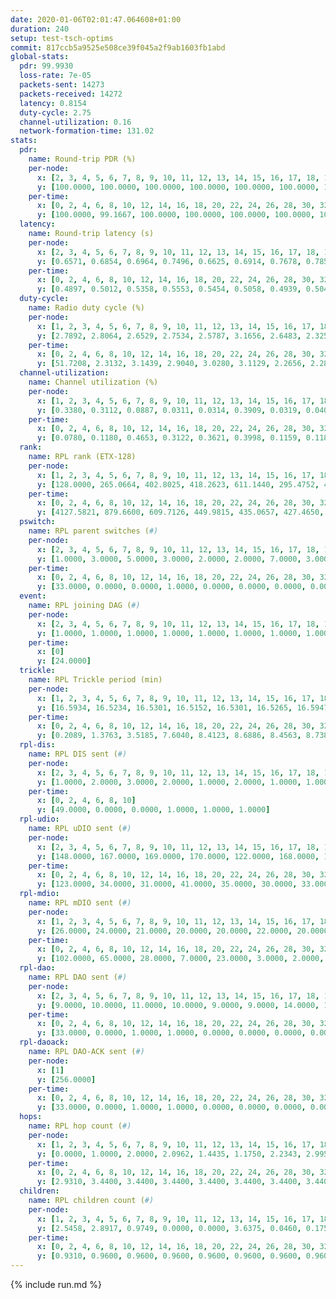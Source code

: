 ```yaml
---
date: 2020-01-06T02:01:47.064608+01:00
duration: 240
setup: test-tsch-optims
commit: 817ccb5a9525e508ce39f045a2f9ab1603fb1abd
global-stats:
  pdr: 99.9930
  loss-rate: 7e-05
  packets-sent: 14273
  packets-received: 14272
  latency: 0.8154
  duty-cycle: 2.75
  channel-utilization: 0.16
  network-formation-time: 131.02
stats:
  pdr:
    name: Round-trip PDR (%)
    per-node:
      x: [2, 3, 4, 5, 6, 7, 8, 9, 10, 11, 12, 13, 14, 15, 16, 17, 18, 19, 20, 21, 22, 23, 24, 25]
      y: [100.0000, 100.0000, 100.0000, 100.0000, 100.0000, 100.0000, 100.0000, 100.0000, 100.0000, 100.0000, 100.0000, 100.0000, 99.8379, 100.0000, 100.0000, 100.0000, 100.0000, 100.0000, 100.0000, 100.0000, 100.0000, 100.0000, 100.0000, 100.0000]
    per-time:
      x: [0, 2, 4, 6, 8, 10, 12, 14, 16, 18, 20, 22, 24, 26, 28, 30, 32, 34, 36, 38, 40, 42, 44, 46, 48, 50, 52, 54, 56, 58, 60, 62, 64, 66, 68, 70, 72, 74, 76, 78, 80, 82, 84, 86, 88, 90, 92, 94, 96, 98, 100, 102, 104, 106, 108, 110, 112, 114, 116, 118, 120, 122, 124, 126, 128, 130, 132, 134, 136, 138, 140, 142, 144, 146, 148, 150, 152, 154, 156, 158, 160, 162, 164, 166, 168, 170, 172, 174, 176, 178, 180, 182, 184, 186, 188, 190, 192, 194, 196, 198, 200, 202, 204, 206, 208, 210, 212, 214, 216, 218, 220, 222, 224, 226, 228, 230, 232, 234, 236, 238]
      y: [100.0000, 99.1667, 100.0000, 100.0000, 100.0000, 100.0000, 100.0000, 100.0000, 100.0000, 100.0000, 100.0000, 100.0000, 100.0000, 100.0000, 100.0000, 100.0000, 100.0000, 100.0000, 100.0000, 100.0000, 100.0000, 100.0000, 100.0000, 100.0000, 100.0000, 100.0000, 100.0000, 100.0000, 100.0000, 100.0000, 100.0000, 100.0000, 100.0000, 100.0000, 100.0000, 100.0000, 100.0000, 100.0000, 100.0000, 100.0000, 100.0000, 100.0000, 100.0000, 100.0000, 100.0000, 100.0000, 100.0000, 100.0000, 100.0000, 100.0000, 100.0000, 100.0000, 100.0000, 100.0000, 100.0000, 100.0000, 100.0000, 100.0000, 100.0000, 100.0000, 100.0000, 100.0000, 100.0000, 100.0000, 100.0000, 100.0000, 100.0000, 100.0000, 100.0000, 100.0000, 100.0000, 100.0000, 100.0000, 100.0000, 100.0000, 100.0000, 100.0000, 100.0000, 100.0000, 100.0000, 100.0000, 100.0000, 100.0000, 100.0000, 100.0000, 100.0000, 100.0000, 100.0000, 100.0000, 100.0000, 100.0000, 100.0000, 100.0000, 100.0000, 100.0000, 100.0000, 100.0000, 100.0000, 100.0000, 100.0000, 100.0000, 100.0000, 100.0000, 100.0000, 100.0000, 100.0000, 100.0000, 100.0000, 100.0000, 100.0000, 100.0000, 100.0000, 100.0000, 100.0000, 100.0000, 100.0000, 100.0000, 100.0000, 100.0000, null]
  latency:
    name: Round-trip latency (s)
    per-node:
      x: [2, 3, 4, 5, 6, 7, 8, 9, 10, 11, 12, 13, 14, 15, 16, 17, 18, 19, 20, 21, 22, 23, 24, 25]
      y: [0.6571, 0.6854, 0.6964, 0.7496, 0.6625, 0.6914, 0.7678, 0.7851, 0.7489, 0.8065, 0.7517, 0.7045, 0.7930, 0.8116, 0.8742, 0.8511, 0.8335, 0.8262, 0.9175, 0.9720, 0.9422, 1.0157, 1.0284, 0.9986]
    per-time:
      x: [0, 2, 4, 6, 8, 10, 12, 14, 16, 18, 20, 22, 24, 26, 28, 30, 32, 34, 36, 38, 40, 42, 44, 46, 48, 50, 52, 54, 56, 58, 60, 62, 64, 66, 68, 70, 72, 74, 76, 78, 80, 82, 84, 86, 88, 90, 92, 94, 96, 98, 100, 102, 104, 106, 108, 110, 112, 114, 116, 118, 120, 122, 124, 126, 128, 130, 132, 134, 136, 138, 140, 142, 144, 146, 148, 150, 152, 154, 156, 158, 160, 162, 164, 166, 168, 170, 172, 174, 176, 178, 180, 182, 184, 186, 188, 190, 192, 194, 196, 198, 200, 202, 204, 206, 208, 210, 212, 214, 216, 218, 220, 222, 224, 226, 228, 230, 232, 234, 236, 238]
      y: [0.4897, 0.5012, 0.5358, 0.5553, 0.5454, 0.5058, 0.4939, 0.5047, 0.4970, 0.5167, 0.4974, 0.5342, 0.4996, 0.4606, 0.4719, 0.4686, 0.4649, 0.4603, 0.4606, 0.4589, 0.4773, 0.4239, 0.4397, 0.4377, 0.4342, 0.4313, 0.3997, 0.4039, 0.4048, 0.3801, 0.4021, 0.4039, 0.3677, 0.3940, 0.3806, 0.3800, 0.3954, 0.3712, 0.3481, 0.3528, 0.3660, 0.3801, 0.3585, 0.3777, 0.3973, 0.3529, 0.3482, 0.4473, 0.4485, 0.4484, 0.3591, 0.3452, 0.3699, 0.6290, 0.7413, 0.4875, 0.3931, 0.4007, 0.3883, 0.7868, 1.0489, 0.7490, 0.5371, 0.4558, 0.4436, 0.7638, 1.2799, 1.2903, 1.0331, 0.7494, 0.5689, 0.8255, 1.3026, 1.2904, 1.3009, 1.3173, 1.1051, 0.9137, 1.2878, 1.3064, 1.3031, 1.2926, 1.3146, 1.2867, 1.3134, 1.2993, 1.2769, 1.3064, 1.2969, 1.3124, 1.3013, 1.2860, 1.2859, 1.3052, 1.3029, 1.3053, 1.2833, 1.2859, 1.2741, 1.2993, 1.3024, 1.2890, 1.3062, 1.2943, 1.2987, 1.2984, 1.3059, 1.2980, 1.2858, 1.2845, 1.2968, 1.3124, 1.3376, 1.3028, 1.3204, 1.3347, 1.2928, 1.2942, 1.3329, null]
  duty-cycle:
    name: Radio duty cycle (%)
    per-node:
      x: [1, 2, 3, 4, 5, 6, 7, 8, 9, 10, 11, 12, 13, 14, 15, 16, 17, 18, 19, 20, 21, 22, 23, 24, 25]
      y: [2.7892, 2.8064, 2.6529, 2.7534, 2.5787, 3.1656, 2.6483, 2.3258, 2.4705, 3.0148, 2.4954, 2.6412, 2.9828, 2.5612, 2.5068, 2.6219, 2.5906, 2.8029, 2.6176, 2.5984, 2.6442, 2.5862, 2.8489, 2.6633, 2.6300]
    per-time:
      x: [0, 2, 4, 6, 8, 10, 12, 14, 16, 18, 20, 22, 24, 26, 28, 30, 32, 34, 36, 38, 40, 42, 44, 46, 48, 50, 52, 54, 56, 58, 60, 62, 64, 66, 68, 70, 72, 74, 76, 78, 80, 82, 84, 86, 88, 90, 92, 94, 96, 98, 100, 102, 104, 106, 108, 110, 112, 114, 116, 118, 120, 122, 124, 126, 128, 130, 132, 134, 136, 138, 140, 142, 144, 146, 148, 150, 152, 154, 156, 158, 160, 162, 164, 166, 168, 170, 172, 174, 176, 178, 180, 182, 184, 186, 188, 190, 192, 194, 196, 198, 200, 202, 204, 206, 208, 210, 212, 214, 216, 218, 220, 222, 224, 226, 228, 230, 232, 234, 236, 238]
      y: [51.7208, 2.3132, 3.1439, 2.9040, 3.0280, 3.1129, 2.2656, 2.2803, 2.2793, 2.2831, 2.2806, 2.2732, 2.2860, 2.2824, 2.2829, 2.2871, 2.2604, 2.2676, 2.2596, 2.2613, 2.2560, 2.2440, 2.2437, 2.2368, 2.2602, 2.2398, 2.2571, 2.2362, 2.2367, 2.2623, 2.2266, 2.2421, 2.2639, 2.2371, 2.2517, 2.2377, 2.2293, 2.2160, 2.2309, 2.2358, 2.2213, 2.2506, 2.2216, 2.2374, 2.2046, 2.2301, 2.2236, 2.2276, 2.2279, 2.2389, 2.2349, 2.2196, 2.2141, 2.2289, 2.2363, 2.2262, 2.2318, 2.2338, 2.2214, 2.2362, 2.2589, 2.2414, 2.2344, 2.2366, 2.2260, 2.2239, 2.2347, 2.2408, 2.2422, 2.2258, 2.2219, 2.2224, 2.2512, 2.2357, 2.2307, 2.2372, 2.2370, 2.2217, 2.2478, 2.2066, 2.2248, 2.2169, 2.2307, 2.2337, 2.2229, 2.2313, 2.2365, 2.2206, 2.2188, 2.2256, 2.2223, 2.2446, 2.2188, 2.2251, 2.2338, 2.2371, 2.2422, 2.2228, 2.2173, 2.1961, 2.2291, 2.2284, 2.2290, 2.2425, 2.2241, 2.2224, 2.2457, 2.2332, 2.2302, 2.2241, 2.2347, 2.2368, 2.2371, 2.2562, 2.2214, 2.2508, 2.2515, 2.2289, 2.2473, 2.2505]
  channel-utilization:
    name: Channel utilization (%)
    per-node:
      x: [1, 2, 3, 4, 5, 6, 7, 8, 9, 10, 11, 12, 13, 14, 15, 16, 17, 18, 19, 20, 21, 22, 23, 24, 25]
      y: [0.3380, 0.3112, 0.0887, 0.0311, 0.0314, 0.3909, 0.0319, 0.0408, 0.0423, 0.3673, 0.0316, 0.1416, 0.2373, 0.0319, 0.0608, 0.0895, 0.0326, 0.0868, 0.0490, 0.0595, 0.0307, 0.0566, 0.0332, 0.0352, 0.0337]
    per-time:
      x: [0, 2, 4, 6, 8, 10, 12, 14, 16, 18, 20, 22, 24, 26, 28, 30, 32, 34, 36, 38, 40, 42, 44, 46, 48, 50, 52, 54, 56, 58, 60, 62, 64, 66, 68, 70, 72, 74, 76, 78, 80, 82, 84, 86, 88, 90, 92, 94, 96, 98, 100, 102, 104, 106, 108, 110, 112, 114, 116, 118, 120, 122, 124, 126, 128, 130, 132, 134, 136, 138, 140, 142, 144, 146, 148, 150, 152, 154, 156, 158, 160, 162, 164, 166, 168, 170, 172, 174, 176, 178, 180, 182, 184, 186, 188, 190, 192, 194, 196, 198, 200, 202, 204, 206, 208, 210, 212, 214, 216, 218, 220, 222, 224, 226, 228, 230, 232, 234, 236, 238]
      y: [0.0780, 0.1180, 0.4653, 0.3122, 0.3621, 0.3998, 0.1159, 0.1185, 0.1190, 0.1189, 0.1202, 0.1184, 0.1214, 0.1204, 0.1214, 0.1187, 0.1125, 0.1147, 0.1122, 0.1133, 0.1123, 0.1086, 0.1056, 0.1036, 0.1108, 0.1051, 0.1082, 0.1034, 0.1031, 0.1078, 0.0976, 0.0998, 0.1086, 0.0967, 0.1037, 0.0992, 0.0975, 0.0954, 0.0985, 0.0992, 0.0940, 0.1003, 0.0931, 0.0984, 0.0880, 0.0970, 0.0934, 0.0937, 0.0941, 0.0957, 0.0939, 0.0903, 0.0887, 0.0954, 0.0949, 0.0913, 0.0969, 0.0946, 0.0916, 0.0934, 0.1005, 0.0953, 0.0933, 0.0932, 0.0929, 0.0893, 0.0939, 0.0934, 0.0963, 0.0917, 0.0892, 0.0907, 0.0992, 0.0964, 0.0939, 0.0961, 0.0952, 0.0903, 0.0978, 0.0874, 0.0927, 0.0900, 0.0940, 0.0927, 0.0910, 0.0935, 0.0934, 0.0898, 0.0916, 0.0952, 0.0914, 0.0998, 0.0900, 0.0902, 0.0942, 0.0934, 0.0956, 0.0913, 0.0907, 0.0839, 0.0931, 0.0908, 0.0915, 0.0958, 0.0906, 0.0900, 0.0969, 0.0934, 0.0935, 0.0905, 0.0937, 0.0970, 0.0959, 0.1017, 0.0913, 0.1005, 0.0991, 0.0938, 0.0992, 0.1023]
  rank:
    name: RPL rank (ETX-128)
    per-node:
      x: [1, 2, 3, 4, 5, 6, 7, 8, 9, 10, 11, 12, 13, 14, 15, 16, 17, 18, 19, 20, 21, 22, 23, 24, 25]
      y: [128.0000, 265.0664, 402.8025, 418.2623, 611.1440, 295.4752, 449.0622, 551.1012, 502.4628, 412.9615, 558.1230, 698.5809, 470.1605, 623.7893, 595.1325, 573.4315, 605.3416, 670.1399, 614.3568, 708.2984, 736.0164, 713.0894, 1077.4024, 818.2531, 869.2869]
    per-time:
      x: [0, 2, 4, 6, 8, 10, 12, 14, 16, 18, 20, 22, 24, 26, 28, 30, 32, 34, 36, 38, 40, 42, 44, 46, 48, 50, 52, 54, 56, 58, 60, 62, 64, 66, 68, 70, 72, 74, 76, 78, 80, 82, 84, 86, 88, 90, 92, 94, 96, 98, 100, 102, 104, 106, 108, 110, 112, 114, 116, 118, 120, 122, 124, 126, 128, 130, 132, 134, 136, 138, 140, 142, 144, 146, 148, 150, 152, 154, 156, 158, 160, 162, 164, 166, 168, 170, 172, 174, 176, 178, 180, 182, 184, 186, 188, 190, 192, 194, 196, 198, 200, 202, 204, 206, 208, 210, 212, 214, 216, 218, 220, 222, 224, 226, 228, 230, 232, 234, 236, 238]
      y: [4127.5821, 879.6600, 609.7126, 449.9815, 435.0657, 427.4650, 610.7903, 650.8600, 666.9000, 659.2800, 654.5490, 641.8039, 639.7451, 618.5882, 608.3000, 613.1800, 613.3000, 613.5800, 617.3725, 605.0400, 595.1538, 599.8039, 604.1800, 610.6346, 589.1765, 586.9608, 579.4800, 563.5600, 555.3922, 549.5577, 543.4314, 534.1400, 538.9000, 533.8627, 527.8824, 530.1961, 523.0200, 519.3400, 528.5400, 526.6154, 517.9600, 525.5600, 516.4510, 518.2600, 518.7000, 519.5800, 524.8462, 512.2157, 512.4423, 505.6275, 509.9216, 502.4200, 498.7059, 495.3200, 497.3725, 495.3000, 495.0200, 492.8000, 501.8868, 494.3400, 495.6923, 491.7400, 493.2000, 500.4314, 496.4706, 493.9600, 495.3333, 502.3333, 497.7200, 502.9600, 509.9600, 513.2745, 518.6600, 529.3800, 522.1176, 518.0392, 513.8200, 490.4800, 491.9800, 491.6800, 489.6863, 488.4800, 488.3600, 484.8000, 484.2400, 484.0000, 490.0000, 485.4400, 487.4400, 484.3200, 481.6400, 488.3725, 490.1600, 487.7255, 484.6000, 493.2157, 494.5098, 489.0200, 488.5200, 490.8400, 491.9216, 484.7400, 488.2800, 485.4200, 485.2400, 487.2400, 501.6800, 514.7451, 514.5962, 507.3000, 511.2800, 529.6981, 533.5556, 517.2000, 520.1765, 522.5400, 523.5385, 515.9600, 521.6852, 507.3061]
  pswitch:
    name: RPL parent switches (#)
    per-node:
      x: [2, 3, 4, 5, 6, 7, 8, 9, 10, 11, 12, 13, 14, 15, 16, 17, 18, 19, 20, 21, 22, 23, 24, 25]
      y: [1.0000, 3.0000, 5.0000, 3.0000, 2.0000, 2.0000, 7.0000, 3.0000, 1.0000, 5.0000, 1.0000, 3.0000, 3.0000, 10.0000, 2.0000, 4.0000, 4.0000, 2.0000, 9.0000, 5.0000, 7.0000, 7.0000, 6.0000, 5.0000]
    per-time:
      x: [0, 2, 4, 6, 8, 10, 12, 14, 16, 18, 20, 22, 24, 26, 28, 30, 32, 34, 36, 38, 40, 42, 44, 46, 48, 50, 52, 54, 56, 58, 60, 62, 64, 66, 68, 70, 72, 74, 76, 78, 80, 82, 84, 86, 88, 90, 92, 94, 96, 98, 100, 102, 104, 106, 108, 110, 112, 114, 116, 118, 120, 122, 124, 126, 128, 130, 132, 134, 136, 138, 140, 142, 144, 146, 148, 150, 152, 154, 156, 158, 160, 162, 164, 166, 168, 170, 172, 174, 176, 178, 180, 182, 184, 186, 188, 190, 192, 194, 196, 198, 200, 202, 204, 206, 208, 210, 212, 214, 216, 218, 220, 222, 224, 226, 228, 230, 232, 234, 236]
      y: [33.0000, 0.0000, 0.0000, 1.0000, 0.0000, 0.0000, 0.0000, 0.0000, 0.0000, 0.0000, 1.0000, 1.0000, 1.0000, 1.0000, 0.0000, 0.0000, 0.0000, 0.0000, 1.0000, 0.0000, 2.0000, 1.0000, 0.0000, 2.0000, 1.0000, 1.0000, 0.0000, 0.0000, 1.0000, 2.0000, 1.0000, 0.0000, 0.0000, 1.0000, 1.0000, 1.0000, 0.0000, 0.0000, 0.0000, 2.0000, 0.0000, 0.0000, 1.0000, 0.0000, 0.0000, 0.0000, 2.0000, 1.0000, 2.0000, 1.0000, 1.0000, 0.0000, 1.0000, 0.0000, 1.0000, 0.0000, 0.0000, 0.0000, 3.0000, 0.0000, 2.0000, 0.0000, 0.0000, 1.0000, 1.0000, 0.0000, 1.0000, 1.0000, 0.0000, 0.0000, 0.0000, 1.0000, 0.0000, 0.0000, 1.0000, 1.0000, 0.0000, 0.0000, 0.0000, 0.0000, 1.0000, 0.0000, 0.0000, 0.0000, 0.0000, 0.0000, 0.0000, 0.0000, 0.0000, 0.0000, 0.0000, 1.0000, 0.0000, 1.0000, 0.0000, 1.0000, 1.0000, 0.0000, 0.0000, 0.0000, 1.0000, 0.0000, 0.0000, 0.0000, 0.0000, 0.0000, 0.0000, 1.0000, 2.0000, 0.0000, 0.0000, 3.0000, 4.0000, 0.0000, 1.0000, 0.0000, 2.0000, 0.0000, 4.0000]
  event:
    name: RPL joining DAG (#)
    per-node:
      x: [2, 3, 4, 5, 6, 7, 8, 9, 10, 11, 12, 13, 14, 15, 16, 17, 18, 19, 20, 21, 22, 23, 24, 25]
      y: [1.0000, 1.0000, 1.0000, 1.0000, 1.0000, 1.0000, 1.0000, 1.0000, 1.0000, 1.0000, 1.0000, 1.0000, 1.0000, 1.0000, 1.0000, 1.0000, 1.0000, 1.0000, 1.0000, 1.0000, 1.0000, 1.0000, 1.0000, 1.0000]
    per-time:
      x: [0]
      y: [24.0000]
  trickle:
    name: RPL Trickle period (min)
    per-node:
      x: [1, 2, 3, 4, 5, 6, 7, 8, 9, 10, 11, 12, 13, 14, 15, 16, 17, 18, 19, 20, 21, 22, 23, 24, 25]
      y: [16.5934, 16.5234, 16.5301, 16.5152, 16.5301, 16.5265, 16.5947, 16.4755, 16.0898, 9.5201, 16.6056, 16.5222, 16.4405, 16.5984, 16.5356, 16.5044, 16.5144, 16.3121, 16.4523, 16.5514, 16.5351, 16.4731, 16.4531, 16.5389, 16.5351]
    per-time:
      x: [0, 2, 4, 6, 8, 10, 12, 14, 16, 18, 20, 22, 24, 26, 28, 30, 32, 34, 36, 38, 40, 42, 44, 46, 48, 50, 52, 54, 56, 58, 60, 62, 64, 66, 68, 70, 72, 74, 76, 78, 80, 82, 84, 86, 88, 90, 92, 94, 96, 98, 100, 102, 104, 106, 108, 110, 112, 114, 116, 118, 120, 122, 124, 126, 128, 130, 132, 134, 136, 138, 140, 142, 144, 146, 148, 150, 152, 154, 156, 158, 160, 162, 164, 166, 168, 170, 172, 174, 176, 178, 180, 182, 184, 186, 188, 190, 192, 194, 196, 198, 200, 202, 204, 206, 208, 210, 212, 214, 216, 218, 220, 222, 224, 226, 228, 230, 232, 234, 236, 238]
      y: [0.2089, 1.3763, 3.5185, 7.6040, 8.4123, 8.6886, 8.4563, 8.7381, 9.0877, 15.5539, 16.7909, 17.1336, 17.3049, 17.4763, 17.4763, 17.4763, 17.4763, 17.4763, 17.4763, 17.4763, 17.4763, 17.4763, 17.4763, 17.4763, 17.4763, 17.4763, 17.4763, 17.4763, 17.4763, 17.4763, 17.4763, 17.4763, 17.4763, 17.4763, 17.4763, 17.4763, 17.4763, 17.4763, 17.4763, 17.4763, 17.4763, 17.4763, 17.4763, 17.4763, 17.4763, 17.4763, 17.4763, 17.4763, 17.4763, 17.4763, 17.4763, 17.4763, 17.4763, 17.4763, 17.4763, 17.4763, 17.4763, 17.4763, 17.4763, 17.4763, 17.4763, 17.4763, 17.4763, 17.4763, 17.4763, 17.4763, 17.4763, 17.4763, 17.4763, 17.4763, 17.4763, 17.4763, 17.4763, 17.4763, 17.4763, 17.4763, 17.4763, 17.4763, 17.4763, 17.4763, 17.4763, 17.4763, 17.4763, 17.4763, 17.4763, 17.4763, 17.4763, 17.4763, 17.4763, 17.4763, 17.4763, 17.4763, 17.4763, 17.4763, 17.4763, 17.4763, 17.4763, 17.4763, 17.4763, 17.4763, 17.4763, 17.4763, 17.4763, 17.4763, 17.4763, 17.4763, 17.4763, 17.4763, 17.4763, 17.4763, 17.4763, 17.4763, 17.4763, 17.4763, 17.4763, 17.4763, 17.4763, 17.4763, 17.4763, 17.4763]
  rpl-dis:
    name: RPL DIS sent (#)
    per-node:
      x: [2, 3, 4, 5, 6, 7, 8, 9, 10, 11, 12, 13, 14, 15, 16, 17, 18, 19, 20, 21, 22, 23, 24, 25]
      y: [1.0000, 2.0000, 3.0000, 2.0000, 1.0000, 2.0000, 1.0000, 1.0000, 4.0000, 1.0000, 2.0000, 1.0000, 2.0000, 2.0000, 3.0000, 2.0000, 3.0000, 1.0000, 2.0000, 3.0000, 2.0000, 5.0000, 2.0000, 4.0000]
    per-time:
      x: [0, 2, 4, 6, 8, 10]
      y: [49.0000, 0.0000, 0.0000, 1.0000, 1.0000, 1.0000]
  rpl-udio:
    name: RPL uDIO sent (#)
    per-node:
      x: [2, 3, 4, 5, 6, 7, 8, 9, 10, 11, 12, 13, 14, 15, 16, 17, 18, 19, 20, 21, 22, 23, 24, 25]
      y: [148.0000, 167.0000, 169.0000, 170.0000, 122.0000, 168.0000, 166.0000, 167.0000, 172.0000, 174.0000, 162.0000, 154.0000, 158.0000, 171.0000, 164.0000, 169.0000, 160.0000, 164.0000, 162.0000, 162.0000, 166.0000, 177.0000, 171.0000, 163.0000]
    per-time:
      x: [0, 2, 4, 6, 8, 10, 12, 14, 16, 18, 20, 22, 24, 26, 28, 30, 32, 34, 36, 38, 40, 42, 44, 46, 48, 50, 52, 54, 56, 58, 60, 62, 64, 66, 68, 70, 72, 74, 76, 78, 80, 82, 84, 86, 88, 90, 92, 94, 96, 98, 100, 102, 104, 106, 108, 110, 112, 114, 116, 118, 120, 122, 124, 126, 128, 130, 132, 134, 136, 138, 140, 142, 144, 146, 148, 150, 152, 154, 156, 158, 160, 162, 164, 166, 168, 170, 172, 174, 176, 178, 180, 182, 184, 186, 188, 190, 192, 194, 196, 198, 200, 202, 204, 206, 208, 210, 212, 214, 216, 218, 220, 222, 224, 226, 228, 230, 232, 234, 236, 238, 240]
      y: [123.0000, 34.0000, 31.0000, 41.0000, 35.0000, 30.0000, 33.0000, 33.0000, 33.0000, 37.0000, 34.0000, 32.0000, 30.0000, 30.0000, 37.0000, 33.0000, 30.0000, 36.0000, 30.0000, 30.0000, 33.0000, 33.0000, 32.0000, 32.0000, 33.0000, 31.0000, 34.0000, 31.0000, 36.0000, 31.0000, 34.0000, 31.0000, 32.0000, 30.0000, 30.0000, 34.0000, 29.0000, 30.0000, 43.0000, 29.0000, 34.0000, 34.0000, 28.0000, 32.0000, 31.0000, 30.0000, 32.0000, 29.0000, 32.0000, 34.0000, 31.0000, 25.0000, 30.0000, 34.0000, 30.0000, 32.0000, 29.0000, 30.0000, 29.0000, 28.0000, 35.0000, 36.0000, 29.0000, 29.0000, 31.0000, 31.0000, 32.0000, 34.0000, 31.0000, 30.0000, 38.0000, 34.0000, 36.0000, 22.0000, 30.0000, 37.0000, 33.0000, 33.0000, 31.0000, 30.0000, 31.0000, 36.0000, 32.0000, 33.0000, 34.0000, 29.0000, 28.0000, 29.0000, 31.0000, 36.0000, 29.0000, 34.0000, 36.0000, 30.0000, 29.0000, 33.0000, 29.0000, 28.0000, 34.0000, 33.0000, 33.0000, 31.0000, 29.0000, 31.0000, 29.0000, 39.0000, 34.0000, 37.0000, 32.0000, 29.0000, 34.0000, 33.0000, 27.0000, 36.0000, 31.0000, 32.0000, 32.0000, 31.0000, 28.0000, 28.0000, 0.0000]
  rpl-mdio:
    name: RPL mDIO sent (#)
    per-node:
      x: [1, 2, 3, 4, 5, 6, 7, 8, 9, 10, 11, 12, 13, 14, 15, 16, 17, 18, 19, 20, 21, 22, 23, 24, 25]
      y: [26.0000, 24.0000, 21.0000, 20.0000, 20.0000, 22.0000, 20.0000, 24.0000, 26.0000, 23.0000, 20.0000, 20.0000, 23.0000, 20.0000, 22.0000, 22.0000, 21.0000, 27.0000, 24.0000, 24.0000, 22.0000, 24.0000, 21.0000, 22.0000, 24.0000]
    per-time:
      x: [0, 2, 4, 6, 8, 10, 12, 14, 16, 18, 20, 22, 24, 26, 28, 30, 32, 34, 36, 38, 40, 42, 44, 46, 48, 50, 52, 54, 56, 58, 60, 62, 64, 66, 68, 70, 72, 74, 76, 78, 80, 82, 84, 86, 88, 90, 92, 94, 96, 98, 100, 102, 104, 106, 108, 110, 112, 114, 116, 118, 120, 122, 124, 126, 128, 130, 132, 134, 136, 138, 140, 142, 144, 146, 148, 150, 152, 154, 156, 158, 160, 162, 164, 166, 168, 170, 172, 174, 176, 178, 180, 182, 184, 186, 188, 190, 192, 194, 196, 198, 200, 202, 204, 206, 208, 210, 212, 214, 216, 218, 220, 222, 224, 226, 228, 230, 232, 234, 236, 238]
      y: [102.0000, 65.0000, 28.0000, 7.0000, 23.0000, 3.0000, 2.0000, 13.0000, 6.0000, 4.0000, 1.0000, 1.0000, 0.0000, 3.0000, 1.0000, 10.0000, 5.0000, 3.0000, 3.0000, 0.0000, 0.0000, 1.0000, 3.0000, 6.0000, 4.0000, 6.0000, 5.0000, 0.0000, 0.0000, 0.0000, 0.0000, 5.0000, 5.0000, 5.0000, 4.0000, 6.0000, 0.0000, 0.0000, 0.0000, 0.0000, 3.0000, 7.0000, 7.0000, 2.0000, 4.0000, 2.0000, 0.0000, 1.0000, 2.0000, 3.0000, 9.0000, 5.0000, 3.0000, 0.0000, 1.0000, 1.0000, 0.0000, 4.0000, 3.0000, 5.0000, 6.0000, 5.0000, 1.0000, 1.0000, 0.0000, 0.0000, 3.0000, 7.0000, 8.0000, 4.0000, 3.0000, 0.0000, 0.0000, 0.0000, 1.0000, 4.0000, 8.0000, 3.0000, 6.0000, 2.0000, 0.0000, 1.0000, 0.0000, 2.0000, 2.0000, 6.0000, 5.0000, 8.0000, 1.0000, 1.0000, 0.0000, 0.0000, 5.0000, 10.0000, 1.0000, 6.0000, 2.0000, 1.0000, 0.0000, 0.0000, 0.0000, 5.0000, 7.0000, 3.0000, 6.0000, 2.0000, 0.0000, 2.0000, 0.0000, 1.0000, 5.0000, 2.0000, 9.0000, 7.0000, 0.0000, 1.0000, 0.0000, 0.0000, 2.0000, 5.0000]
  rpl-dao:
    name: RPL DAO sent (#)
    per-node:
      x: [2, 3, 4, 5, 6, 7, 8, 9, 10, 11, 12, 13, 14, 15, 16, 17, 18, 19, 20, 21, 22, 23, 24, 25]
      y: [9.0000, 10.0000, 11.0000, 10.0000, 9.0000, 9.0000, 14.0000, 10.0000, 10.0000, 12.0000, 9.0000, 11.0000, 10.0000, 13.0000, 10.0000, 10.0000, 11.0000, 10.0000, 12.0000, 11.0000, 13.0000, 11.0000, 11.0000, 10.0000]
    per-time:
      x: [0, 2, 4, 6, 8, 10, 12, 14, 16, 18, 20, 22, 24, 26, 28, 30, 32, 34, 36, 38, 40, 42, 44, 46, 48, 50, 52, 54, 56, 58, 60, 62, 64, 66, 68, 70, 72, 74, 76, 78, 80, 82, 84, 86, 88, 90, 92, 94, 96, 98, 100, 102, 104, 106, 108, 110, 112, 114, 116, 118, 120, 122, 124, 126, 128, 130, 132, 134, 136, 138, 140, 142, 144, 146, 148, 150, 152, 154, 156, 158, 160, 162, 164, 166, 168, 170, 172, 174, 176, 178, 180, 182, 184, 186, 188, 190, 192, 194, 196, 198, 200, 202, 204, 206, 208, 210, 212, 214, 216, 218, 220, 222, 224, 226, 228, 230, 232, 234, 236, 238]
      y: [33.0000, 0.0000, 1.0000, 1.0000, 0.0000, 0.0000, 0.0000, 0.0000, 0.0000, 0.0000, 1.0000, 1.0000, 1.0000, 1.0000, 17.0000, 1.0000, 0.0000, 1.0000, 2.0000, 0.0000, 2.0000, 1.0000, 0.0000, 2.0000, 1.0000, 2.0000, 2.0000, 1.0000, 10.0000, 2.0000, 1.0000, 1.0000, 2.0000, 1.0000, 1.0000, 3.0000, 0.0000, 2.0000, 0.0000, 2.0000, 1.0000, 2.0000, 5.0000, 5.0000, 1.0000, 0.0000, 4.0000, 3.0000, 3.0000, 3.0000, 1.0000, 0.0000, 1.0000, 2.0000, 1.0000, 0.0000, 3.0000, 6.0000, 3.0000, 0.0000, 4.0000, 1.0000, 2.0000, 3.0000, 2.0000, 0.0000, 2.0000, 2.0000, 1.0000, 1.0000, 1.0000, 4.0000, 2.0000, 1.0000, 5.0000, 2.0000, 1.0000, 4.0000, 0.0000, 1.0000, 2.0000, 2.0000, 1.0000, 1.0000, 0.0000, 2.0000, 4.0000, 1.0000, 0.0000, 5.0000, 1.0000, 5.0000, 0.0000, 2.0000, 1.0000, 1.0000, 3.0000, 1.0000, 0.0000, 2.0000, 5.0000, 1.0000, 0.0000, 4.0000, 1.0000, 1.0000, 2.0000, 3.0000, 2.0000, 1.0000, 2.0000, 3.0000, 2.0000, 1.0000, 7.0000, 0.0000, 2.0000, 1.0000, 4.0000, 1.0000]
  rpl-daoack:
    name: RPL DAO-ACK sent (#)
    per-node:
      x: [1]
      y: [256.0000]
    per-time:
      x: [0, 2, 4, 6, 8, 10, 12, 14, 16, 18, 20, 22, 24, 26, 28, 30, 32, 34, 36, 38, 40, 42, 44, 46, 48, 50, 52, 54, 56, 58, 60, 62, 64, 66, 68, 70, 72, 74, 76, 78, 80, 82, 84, 86, 88, 90, 92, 94, 96, 98, 100, 102, 104, 106, 108, 110, 112, 114, 116, 118, 120, 122, 124, 126, 128, 130, 132, 134, 136, 138, 140, 142, 144, 146, 148, 150, 152, 154, 156, 158, 160, 162, 164, 166, 168, 170, 172, 174, 176, 178, 180, 182, 184, 186, 188, 190, 192, 194, 196, 198, 200, 202, 204, 206, 208, 210, 212, 214, 216, 218, 220, 222, 224, 226, 228, 230, 232, 234, 236, 238]
      y: [33.0000, 0.0000, 1.0000, 1.0000, 0.0000, 0.0000, 0.0000, 0.0000, 0.0000, 0.0000, 1.0000, 1.0000, 1.0000, 1.0000, 17.0000, 1.0000, 0.0000, 1.0000, 2.0000, 0.0000, 2.0000, 1.0000, 0.0000, 2.0000, 1.0000, 2.0000, 2.0000, 1.0000, 10.0000, 2.0000, 1.0000, 1.0000, 2.0000, 1.0000, 1.0000, 3.0000, 0.0000, 2.0000, 0.0000, 2.0000, 1.0000, 2.0000, 5.0000, 5.0000, 1.0000, 0.0000, 4.0000, 3.0000, 3.0000, 3.0000, 1.0000, 0.0000, 1.0000, 2.0000, 1.0000, 0.0000, 3.0000, 6.0000, 3.0000, 0.0000, 4.0000, 1.0000, 2.0000, 3.0000, 2.0000, 0.0000, 2.0000, 3.0000, 1.0000, 0.0000, 1.0000, 4.0000, 2.0000, 1.0000, 5.0000, 2.0000, 1.0000, 4.0000, 0.0000, 1.0000, 2.0000, 2.0000, 1.0000, 1.0000, 0.0000, 3.0000, 3.0000, 1.0000, 1.0000, 4.0000, 1.0000, 5.0000, 0.0000, 2.0000, 1.0000, 1.0000, 3.0000, 1.0000, 0.0000, 2.0000, 5.0000, 1.0000, 0.0000, 4.0000, 1.0000, 1.0000, 2.0000, 3.0000, 2.0000, 1.0000, 2.0000, 3.0000, 2.0000, 1.0000, 7.0000, 0.0000, 2.0000, 1.0000, 4.0000, 1.0000]
  hops:
    name: RPL hop count (#)
    per-node:
      x: [1, 2, 3, 4, 5, 6, 7, 8, 9, 10, 11, 12, 13, 14, 15, 16, 17, 18, 19, 20, 21, 22, 23, 24, 25]
      y: [0.0000, 1.0000, 2.0000, 2.0962, 1.4435, 1.1750, 2.2343, 2.9958, 2.4351, 2.0000, 3.0000, 2.1715, 2.2385, 3.3264, 3.2176, 3.1715, 3.1967, 3.4644, 3.2385, 4.0000, 4.2845, 3.9163, 4.4580, 4.3389, 4.6569]
    per-time:
      x: [0, 2, 4, 6, 8, 10, 12, 14, 16, 18, 20, 22, 24, 26, 28, 30, 32, 34, 36, 38, 40, 42, 44, 46, 48, 50, 52, 54, 56, 58, 60, 62, 64, 66, 68, 70, 72, 74, 76, 78, 80, 82, 84, 86, 88, 90, 92, 94, 96, 98, 100, 102, 104, 106, 108, 110, 112, 114, 116, 118, 120, 122, 124, 126, 128, 130, 132, 134, 136, 138, 140, 142, 144, 146, 148, 150, 152, 154, 156, 158, 160, 162, 164, 166, 168, 170, 172, 174, 176, 178, 180, 182, 184, 186, 188, 190, 192, 194, 196, 198, 200, 202, 204, 206, 208, 210, 212, 214, 216, 218, 220, 222, 224, 226, 228, 230, 232, 234, 236, 238]
      y: [2.9310, 3.4400, 3.4400, 3.4400, 3.4400, 3.4400, 3.4400, 3.4400, 3.4400, 3.4400, 3.4400, 3.4400, 3.4000, 3.2800, 3.2400, 3.2400, 3.2400, 3.2400, 3.2200, 3.2000, 3.1800, 3.0400, 3.0400, 3.0400, 3.0600, 3.0800, 3.0800, 3.0800, 3.0600, 2.8600, 2.9000, 2.9200, 2.9200, 2.9000, 2.8800, 2.8200, 2.8000, 2.8000, 2.8000, 2.7400, 2.7200, 2.7200, 2.7200, 2.7200, 2.7200, 2.7200, 2.6600, 2.6400, 2.6400, 2.6400, 2.6400, 2.6400, 2.6200, 2.6000, 2.6200, 2.6400, 2.6400, 2.6400, 2.6400, 2.6000, 2.6000, 2.6000, 2.6000, 2.6000, 2.6000, 2.6000, 2.6000, 2.6000, 2.6000, 2.6000, 2.6000, 2.6000, 2.6000, 2.6000, 2.6000, 2.6000, 2.6000, 2.6000, 2.6000, 2.6000, 2.6000, 2.6000, 2.6000, 2.6000, 2.6000, 2.6000, 2.6000, 2.6000, 2.6000, 2.6000, 2.6000, 2.6000, 2.6000, 2.6000, 2.6000, 2.6000, 2.6000, 2.6000, 2.6000, 2.6000, 2.6000, 2.6000, 2.6000, 2.6000, 2.6000, 2.6000, 2.6000, 2.6000, 2.6000, 2.6000, 2.6000, 2.7400, 2.7200, 2.7200, 2.7200, 2.7200, 2.7200, 2.7200, 2.7400, 2.7600]
  children:
    name: RPL children count (#)
    per-node:
      x: [1, 2, 3, 4, 5, 6, 7, 8, 9, 10, 11, 12, 13, 14, 15, 16, 17, 18, 19, 20, 21, 22, 23, 24, 25]
      y: [2.5458, 2.8917, 0.9749, 0.0000, 0.0000, 3.6375, 0.0460, 0.1750, 0.2929, 2.2208, 0.0000, 1.7992, 3.3180, 0.0000, 0.3891, 1.7782, 0.0000, 1.7113, 0.5732, 0.8159, 0.0000, 0.7029, 0.0000, 0.0921, 0.0000]
    per-time:
      x: [0, 2, 4, 6, 8, 10, 12, 14, 16, 18, 20, 22, 24, 26, 28, 30, 32, 34, 36, 38, 40, 42, 44, 46, 48, 50, 52, 54, 56, 58, 60, 62, 64, 66, 68, 70, 72, 74, 76, 78, 80, 82, 84, 86, 88, 90, 92, 94, 96, 98, 100, 102, 104, 106, 108, 110, 112, 114, 116, 118, 120, 122, 124, 126, 128, 130, 132, 134, 136, 138, 140, 142, 144, 146, 148, 150, 152, 154, 156, 158, 160, 162, 164, 166, 168, 170, 172, 174, 176, 178, 180, 182, 184, 186, 188, 190, 192, 194, 196, 198, 200, 202, 204, 206, 208, 210, 212, 214, 216, 218, 220, 222, 224, 226, 228, 230, 232, 234, 236, 238]
      y: [0.9310, 0.9600, 0.9600, 0.9600, 0.9600, 0.9600, 0.9600, 0.9600, 0.9600, 0.9600, 0.9600, 0.9600, 0.9600, 0.9600, 0.9600, 0.9600, 0.9600, 0.9600, 0.9600, 0.9600, 0.9600, 0.9600, 0.9600, 0.9600, 0.9600, 0.9600, 0.9600, 0.9600, 0.9600, 0.9600, 0.9600, 0.9600, 0.9600, 0.9600, 0.9600, 0.9600, 0.9600, 0.9600, 0.9600, 0.9600, 0.9600, 0.9600, 0.9600, 0.9600, 0.9600, 0.9600, 0.9600, 0.9600, 0.9600, 0.9600, 0.9600, 0.9600, 0.9600, 0.9600, 0.9600, 0.9600, 0.9600, 0.9600, 0.9600, 0.9600, 0.9600, 0.9600, 0.9600, 0.9600, 0.9600, 0.9600, 0.9600, 0.9600, 0.9600, 0.9600, 0.9600, 0.9600, 0.9600, 0.9600, 0.9600, 0.9600, 0.9600, 0.9600, 0.9600, 0.9600, 0.9600, 0.9600, 0.9600, 0.9600, 0.9600, 0.9600, 0.9600, 0.9600, 0.9600, 0.9600, 0.9600, 0.9600, 0.9600, 0.9600, 0.9600, 0.9600, 0.9600, 0.9600, 0.9600, 0.9600, 0.9600, 0.9600, 0.9600, 0.9600, 0.9600, 0.9600, 0.9600, 0.9600, 0.9600, 0.9600, 0.9600, 0.9600, 0.9600, 0.9600, 0.9600, 0.9600, 0.9600, 0.9600, 0.9600, 0.9600]
---
```


{% include run.md %}
